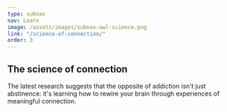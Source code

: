 ```yaml
---
type: subnav
nav: Learn
image: /assets/images/subnav-owl-science.png
link: "/science-of-connection/"
order: 3
---
```


## The science of connection

The latest research suggests that the opposite of addiction isn't just abstinence: it's learning how to rewire your brain through experiences of meaningful connection.